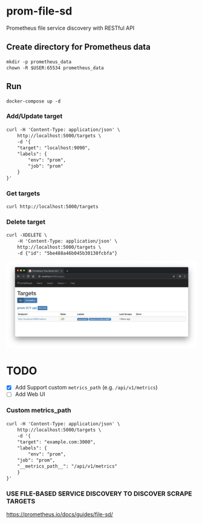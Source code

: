 # prom-file-sd
Prometheus file service discovery with RESTful API

## Create directory for Prometheus data

```
mkdir -p prometheus_data
chown -R $USER:65534 prometheus_data
```

## Run

```
docker-compose up -d
```

### Add/Update target

```
curl -H 'Content-Type: application/json' \
    http://localhost:5000/targets \
    -d '{
    "target": "localhost:9090",
    "labels": {
        "env": "prom",
        "job": "prom"
    }
}'
```

### Get targets

```
curl http://localhost:5000/targets
```

### Delete target

```
curl -XDELETE \
    -H 'Content-Type: application/json' \
    http://localhost:5000/targets \
    -d {"id": "5be488a46b045b30130fcbfa"}
```

![Prometheus Targets](images/prom-targets.png)

# TODO
- [x] Add Support custom `metrics_path`  (e.g. `/api/v1/metrics`)
- [ ] Add Web UI

### Custom metrics_path

```
curl -H 'Content-Type: application/json' \ 
    http://localhost:5000/targets \
    -d '{
    "target": "example.com:3000",
    "labels": {
        "env": "prom",
	"job": "prom",
	"__metrics_path__": "/api/v1/metrics"
    }
}'
```

### USE FILE-BASED SERVICE DISCOVERY TO DISCOVER SCRAPE TARGETS
https://prometheus.io/docs/guides/file-sd/
